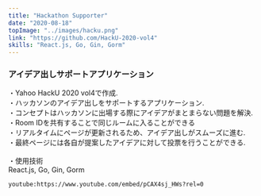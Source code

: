 ```yaml
---
title: "Hackathon Supporter"
date: "2020-08-18"
topImage: "../images/hacku.png"
link: "https://github.com/HackU-2020-vol4"
skills: "React.js, Go, Gin, Gorm"
---
```


### アイデア出しサポートアプリケーション

・Yahoo HackU 2020 vol4で作成.<br>
・ハッカソンのアイデア出しをサポートするアプリケーション.<br>
・コンセプトはハッカソンに出場する際にアイデアがまとまらない問題を解決.<br>
・Room IDを共有することで同じルームに入ることができる<br>
・リアルタイムにページが更新されるため、アイデア出しがスムーズに進む.<br>
・最終ページには各自が提案したアイデアに対して投票を行うことができる.<br>
<br>
・使用技術<br>React.js, Go, Gin, Gorm

`youtube:https://www.youtube.com/embed/pCAX4sj_HWs?rel=0`
